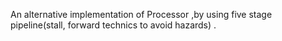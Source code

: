 An alternative implementation of Processor ,by using five stage pipeline(stall, forward technics to avoid hazards) .
